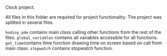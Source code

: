 Clock project.

All files in this folder are required for project functionality. The project was splitted in several files.

`hodiny.pde` contains main class calling other functions from the rest of the files.
`global_variables` contains all variables accessible for all functions.
`get_time`contains time function drawing time on screen based on call from main class.
`stopwatch` contains stopwatch function.  